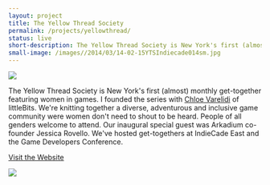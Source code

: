 ```yaml
---
layout: project
title: The Yellow Thread Society
permalink: /projects/yellowthread/
status: live
short-description: The Yellow Thread Society is New York's first (almost) monthly get-together featuring women in games.
small-image: /images//2014/03/14-02-15YTSIndiecade014sm.jpg
---
```


<img src="{{ site.baseurl }}/images//2014/03/YTSlogoNarrow.png" />


The Yellow Thread Society is New York's first (almost) monthly get-together featuring women in games. I founded the series with <a href="http://varelidi.com/" target="_blank">Chloe Varelidi</a> of littleBits. We're knitting together a diverse, adventurous and inclusive game community were women don't need to shout to be heard. People of all genders welcome to attend. Our inaugural special guest was Arkadium co-founder Jessica Rovello. We've hosted get-togethers at IndieCade East and the Game Developers Conference.


<a href="http://yellowthreadsociety.org/" target="_blank" class="button small info">Visit the Website</a> 

<img src="{{ site.baseurl }}/images//2014/03/14-02-15YTSIndiecade014sm.jpg" /></a>
